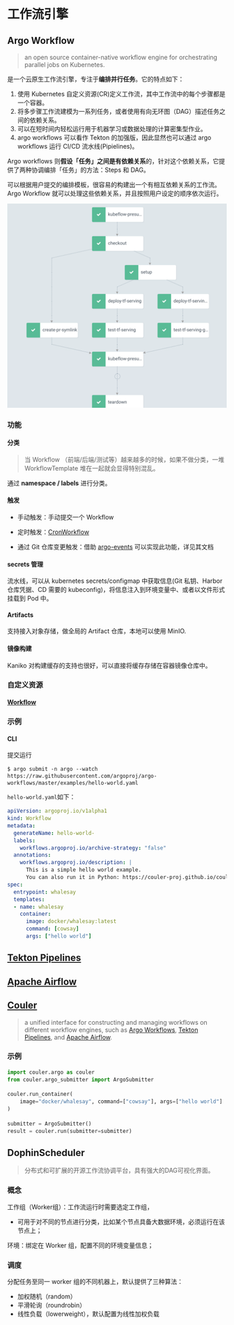 # 工作流引擎

## Argo Workflow

>  an open source container-native workflow engine for orchestrating parallel jobs on Kubernetes.

是一个云原生工作流引擎，专注于**编排并行任务**。它的特点如下：

1. 使用 Kubernetes 自定义资源(CR)定义工作流，其中工作流中的每个步骤都是一个容器。
2. 将多步骤工作流建模为一系列任务，或者使用有向无环图（DAG）描述任务之间的依赖关系。
3. 可以在短时间内轻松运行用于机器学习或数据处理的计算密集型作业。
4. argo workflows 可以看作 Tekton 的加强版，因此显然也可以通过 argo workflows 运行 CI/CD 流水线(Pipielines)。

Argo workflows 则**假设「任务」之间是有依赖关系**的，针对这个依赖关系，它提供了两种协调编排「任务」的方法：Steps 和 DAG。

可以根据用户提交的编排模板，很容易的构建出一个有相互依赖关系的工作流。Argo Workflow 就可以处理这些依赖关系，并且按照用户设定的顺序依次运行。

<img src="pics/argo_demo.png" alt="img" style="zoom:50%;" />

### 功能

#### 分类

> 当 Workflow （前端/后端/测试等）越来越多的时候，如果不做分类，一堆 WorkflowTemplate 堆在一起就会显得特别混乱。

通过 **namespace / labels** 进行分类。

#### 触发

- 手动触发：手动提交一个 Workflow

- 定时触发：[CronWorkflow](https://argoproj.github.io/argo-workflows/cron-workflows/)
- 通过 Git 仓库变更触发：借助 [argo-events](https://github.com/argoproj/argo-events) 可以实现此功能，详见其文档

#### secrets 管理

流水线，可以从 kubernetes secrets/configmap 中获取信息(Git 私钥、Harbor 仓库凭据、CD 需要的 kubeconfig)，将信息注入到环境变量中、或者以文件形式挂载到 Pod 中。

#### Artifacts

支持接入对象存储，做全局的 Artifact 仓库，本地可以使用 MinIO.

#### 镜像构建

Kaniko 对构建缓存的支持也很好，可以直接将缓存存储在容器镜像仓库中。



### 自定义资源

#### [Workflow](https://argoproj.github.io/argo-workflows/fields/#workflow)



### 示例

#### CLI

提交运行

```shell
$ argo submit -n argo --watch https://raw.githubusercontent.com/argoproj/argo-workflows/master/examples/hello-world.yaml
```

`hello-world.yaml`如下：

```yaml
apiVersion: argoproj.io/v1alpha1
kind: Workflow
metadata:
  generateName: hello-world-
  labels:
    workflows.argoproj.io/archive-strategy: "false"
  annotations:
    workflows.argoproj.io/description: |
      This is a simple hello world example.
      You can also run it in Python: https://couler-proj.github.io/couler/examples/#hello-world
spec:
  entrypoint: whalesay
  templates:
  - name: whalesay
    container:
      image: docker/whalesay:latest
      command: [cowsay]
      args: ["hello world"]
```



## [Tekton Pipelines](https://tekton.dev/)



## [Apache Airflow](https://airflow.apache.org/)



## [Couler](https://couler-proj.github.io/couler/)

> a unified interface for constructing and managing workflows on different workflow engines, such as [Argo Workflows](https://github.com/argoproj/argo), [Tekton Pipelines](https://tekton.dev/), and [Apache Airflow](https://airflow.apache.org/).



### 示例

```python
import couler.argo as couler
from couler.argo_submitter import ArgoSubmitter

couler.run_container(
    image="docker/whalesay", command=["cowsay"], args=["hello world"]
)

submitter = ArgoSubmitter()
result = couler.run(submitter=submitter)
```



## DophinScheduler

> 分布式和可扩展的开源工作流协调平台，具有强大的DAG可视化界面。



### 概念

工作组（Worker组）：工作流运行时需要选定工作组，

- 可用于对不同的节点进行分类，比如某个节点具备大数据环境，必须运行在该节点上；

环境：绑定在 Worker 组，配置不同的环境变量信息；



### 调度

分配任务至同一 worker 组的不同机器上，默认提供了三种算法：

- 加权随机（random）
- 平滑轮询（roundrobin）
- 线性负载（lowerweight），默认配置为线性加权负载



